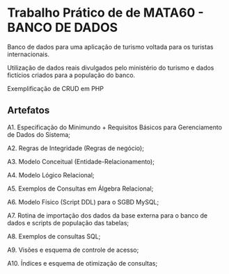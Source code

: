 # Trabalho Prático de de MATA60 - BANCO DE DADOS

Banco de dados para uma aplicação de turismo voltada para os turistas internacionais.

Utilização de dados reais divulgados pelo ministério do turismo e dados fictícios criados para a população do banco.

Exemplificação de CRUD em PHP

## Artefatos

A1. Especificação do Minimundo + Requisitos Básicos para Gerenciamento de Dados do Sistema;

A2. Regras de Integridade (Regras de negócio);

A3. Modelo Conceitual (Entidade-Relacionamento);

A4. Modelo Lógico Relacional;

A5. Exemplos de Consultas em Álgebra Relacional;

A6. Modelo Físico (Script DDL) para o SGBD MySQL;

A7. Rotina de importação dos dados da base externa para o banco de dados e scripts de população das tabelas;

A8. Exemplos de consultas SQL;

A9. Visões e esquema de controle de acesso;

A10. Índices e  esquema de otimização de consultas;
